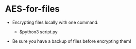 # AES-for-files

* Encrypting files locally with one command:
    * $python3 script.py

* Be sure you have a backup of files before encrypting them!

